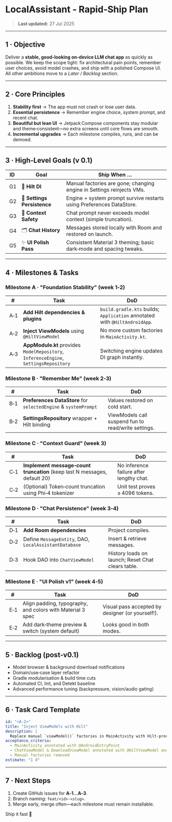 # LocalAssistant ‑ **Rapid‑Ship Plan**

> **Last updated:** 27 Jul 2025

---

## 1 · Objective

Deliver a **stable, good‑looking on‑device LLM chat app** as quickly as possible.  We keep the scope tight: fix architectural pain points, remember user choices, avoid model crashes, and ship with a polished Compose UI.  All other ambitions move to a *Later / Backlog* section.

---

## 2 · Core Principles

1. **Stability first** → The app must not crash or lose user data.
2. **Essential persistence** → Remember engine choice, system prompt, and recent chat.
3. **Beautiful but lean UI** → Jetpack Compose components stay modular and theme‑consistent—no extra screens until core flows are smooth.
4. **Incremental upgrades** → Each milestone compiles, runs, and can be demoed.

---

## 3 · High‑Level Goals (v 0.1)

|  ID  | Goal                        | Ship When …                                                           |
| ---- | --------------------------- | --------------------------------------------------------------------- |
|  G1  | 💉 **Hilt DI**              | Manual factories are gone; changing engine in Settings reinjects VMs. |
|  G2  | 💾 **Settings Persistence** | Engine + system prompt survive restarts using Preferences DataStore.  |
|  G3  | 🛑 **Context Safety**       | Chat prompt never exceeds model context (simple truncation).          |
|  G4  | 🗂 **Chat History**         | Messages stored locally with Room and restored on launch.             |
|  G5  | ✨ **UI Polish Pass**        | Consistent Material 3 theming; basic dark‑mode and spacing tweaks.    |

---

## 4 · Milestones & Tasks

### Milestone A · "Foundation Stability" (week 1‑2)

|  #   | Task                                                                                 | DoD                                                                        |
| ---- | ------------------------------------------------------------------------------------ | -------------------------------------------------------------------------- |
|  A‑1 | **Add Hilt dependencies & plugins**                                                  | `build.gradle.kts` builds; `Application` annotated with `@HiltAndroidApp`. |
|  A‑2 | **Inject ViewModels** using `@HiltViewModel`                                         | No more custom factories in `MainActivity.kt`.                             |
|  A‑3 | **AppModule.kt** provides `ModelRepository`, `InferenceEngine`, `SettingsRepository` | Switching engine updates DI graph instantly.                               |

### Milestone B · "Remember Me" (week 2‑3)

|  #   | Task                                                            | DoD                                                 |
| ---- | --------------------------------------------------------------- | --------------------------------------------------- |
|  B‑1 | **Preferences DataStore** for `selectedEngine` & `systemPrompt` | Values restored on cold start.                      |
|  B‑2 | **SettingsRepository** wrapper + Hilt binding                   | ViewModels call suspend fun to read/write settings. |

### Milestone C · "Context Guard" (week 3)

|  #   | Task                                                                      | DoD                                      |
| ---- | ------------------------------------------------------------------------- | ---------------------------------------- |
|  C‑1 | **Implement message‑count truncation** (keep last N messages, default 20) | No inference failure after lengthy chat. |
|  C‑2 | (Optional) Token‑count truncation using Phi‑4 tokenizer                   | Unit test proves ≤ 4096 tokens.          |

### Milestone D · "Chat Persistence" (week 3‑4)

|  #   | Task                                                  | DoD                                               |
| ---- | ----------------------------------------------------- | ------------------------------------------------- |
|  D‑1 | **Add Room dependencies**                             | Project compiles.                                 |
|  D‑2 | Define `MessageEntity`, DAO, `LocalAssistantDatabase` | Insert & retrieve messages.                       |
|  D‑3 | Hook DAO into `ChatViewModel`                         | History loads on launch; Reset Chat clears table. |

### Milestone E · "UI Polish v1" (week 4‑5)

|  #   | Task                                                       | DoD                                              |
| ---- | ---------------------------------------------------------- | ------------------------------------------------ |
|  E‑1 | Align padding, typography, and colors with Material 3 spec | Visual pass accepted by designer (or yourself!). |
|  E‑2 | Add dark‑theme preview & switch (system default)           | Looks good in both modes.                        |

---

## 5 · Backlog (post‑v0.1)

- Model browser & background download notifications
- Domain/use‑case layer refactor
- Gradle modularisation & build time cuts
- Automated CI, lint, and Detekt baseline
- Advanced performance tuning (backpressure, vision/audio gating)

---

## 6 · Task Card Template

```yaml
id: "<A‑2>"
title: "Inject ViewModels with Hilt"
description: |
  Replace manual `viewModel()` factories in MainActivity with Hilt‑provided instances.
acceptance_criteria:
  - MainActivity annotated with @AndroidEntryPoint
  - ChatViewModel & DownloadViewModel annotated with @HiltViewModel and receive dependencies via constructor @Inject
  - Manual factories removed
estimate: "1 d"
```

---

## 7 · Next Steps

1. Create GitHub issues for **A‑1…A‑3**.
2. Branch naming: `feat/<id>-<slug>`.
3. Merge early, merge often—each milestone must remain installable.

Ship it fast 🚀

